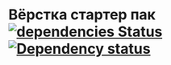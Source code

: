 # Вёрстка стартер пак [![dependencies Status](https://david-dm.org/webistomin/ggpa-test-task/status.svg)](https://david-dm.org/webistomin/ggpa-test-task) [![Dependency status][dependency-image]][dependency-url] 



[dependency-image]: https://david-dm.org/webistomin/startuem/dev-status.svg
[dependency-url]: https://david-dm.org/webistomin/startuem
